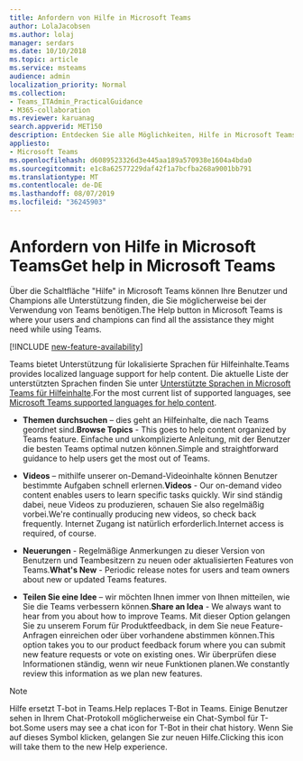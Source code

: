 ```yaml
---
title: Anfordern von Hilfe in Microsoft Teams
author: LolaJacobsen
ms.author: lolaj
manager: serdars
ms.date: 10/10/2018
ms.topic: article
ms.service: msteams
audience: admin
localization_priority: Normal
ms.collection:
- Teams_ITAdmin_PracticalGuidance
- M365-collaboration
ms.reviewer: karuanag
search.appverid: MET150
description: Entdecken Sie alle Möglichkeiten, Hilfe in Microsoft Teams zu erhalten.
appliesto:
- Microsoft Teams
ms.openlocfilehash: d6089523326d3e445aa189a570938e1604a4bda0
ms.sourcegitcommit: e1c8a62577229daf42f1a7bcfba268a9001bb791
ms.translationtype: MT
ms.contentlocale: de-DE
ms.lasthandoff: 08/07/2019
ms.locfileid: "36245903"
---
```

<a name="get-help-in-microsoft-teams"></a><span data-ttu-id="a96b1-103">Anfordern von Hilfe in Microsoft Teams</span><span class="sxs-lookup"><span data-stu-id="a96b1-103">Get help in Microsoft Teams</span></span>
============================================

<span data-ttu-id="a96b1-104">Über die Schaltfläche "Hilfe" in Microsoft Teams können Ihre Benutzer und Champions alle Unterstützung finden, die Sie möglicherweise bei der Verwendung von Teams benötigen.</span><span class="sxs-lookup"><span data-stu-id="a96b1-104">The Help button in Microsoft Teams is where your users and champions can find all the assistance they might need while using Teams.</span></span>

[!INCLUDE [new-feature-availability](includes/new-feature-availability.md)]

<span data-ttu-id="a96b1-105">Teams bietet Unterstützung für lokalisierte Sprachen für Hilfeinhalte.</span><span class="sxs-lookup"><span data-stu-id="a96b1-105">Teams provides localized language support for help content.</span></span> <span data-ttu-id="a96b1-106">Die aktuelle Liste der unterstützten Sprachen finden Sie unter [Unterstützte Sprachen in Microsoft Teams für Hilfeinhalte](https://support.office.com/article/Microsoft-Teams-supported-languages-for-help-content-9c71d10a-0c5c-49d4-b6d7-0c58cdfdf4cf).</span><span class="sxs-lookup"><span data-stu-id="a96b1-106">For the most current list of supported languages, see [Microsoft Teams supported languages for help content](https://support.office.com/article/Microsoft-Teams-supported-languages-for-help-content-9c71d10a-0c5c-49d4-b6d7-0c58cdfdf4cf).</span></span>

 - <span data-ttu-id="a96b1-107">**Themen durchsuchen** – dies geht an Hilfeinhalte, die nach Teams geordnet sind.</span><span class="sxs-lookup"><span data-stu-id="a96b1-107">**Browse Topics** - This goes to help content organized by Teams feature.</span></span> <span data-ttu-id="a96b1-108">Einfache und unkomplizierte Anleitung, mit der Benutzer die besten Teams optimal nutzen können.</span><span class="sxs-lookup"><span data-stu-id="a96b1-108">Simple and straightforward guidance to help users get the most out of Teams.</span></span> 

 - <span data-ttu-id="a96b1-109">**Videos** – mithilfe unserer on-Demand-Videoinhalte können Benutzer bestimmte Aufgaben schnell erlernen.</span><span class="sxs-lookup"><span data-stu-id="a96b1-109">**Videos** - Our on-demand video content enables users to learn specific tasks quickly.</span></span> <span data-ttu-id="a96b1-110">Wir sind ständig dabei, neue Videos zu produzieren, schauen Sie also regelmäßig vorbei.</span><span class="sxs-lookup"><span data-stu-id="a96b1-110">We're continually producing new videos, so check back frequently.</span></span> <span data-ttu-id="a96b1-111">Internet Zugang ist natürlich erforderlich.</span><span class="sxs-lookup"><span data-stu-id="a96b1-111">Internet access is required, of course.</span></span> 

 - <span data-ttu-id="a96b1-112">**Neuerungen** - 
   Regelmäßige Anmerkungen zu dieser Version von Benutzern und Teambesitzern zu neuen oder aktualisierten Features von Teams.</span><span class="sxs-lookup"><span data-stu-id="a96b1-112">**What's New** - 
Periodic release notes for users and team owners about new or updated Teams features.</span></span>

 - <span data-ttu-id="a96b1-113">**Teilen Sie eine Idee** – wir möchten Ihnen immer von Ihnen mitteilen, wie Sie die Teams verbessern können.</span><span class="sxs-lookup"><span data-stu-id="a96b1-113">**Share an Idea** - We always want to hear from you about how to improve Teams.</span></span> <span data-ttu-id="a96b1-114">Mit dieser Option gelangen Sie zu unserem Forum für Produktfeedback, in dem Sie neue Feature-Anfragen einreichen oder über vorhandene abstimmen können.</span><span class="sxs-lookup"><span data-stu-id="a96b1-114">This option takes you to our product feedback forum where you can submit new feature requests or vote on existing ones.</span></span> <span data-ttu-id="a96b1-115">Wir überprüfen diese Informationen ständig, wenn wir neue Funktionen planen.</span><span class="sxs-lookup"><span data-stu-id="a96b1-115">We constantly review this information as we plan new features.</span></span> 

> [!NOTE]
> <span data-ttu-id="a96b1-116">Hilfe ersetzt T-bot in Teams.</span><span class="sxs-lookup"><span data-stu-id="a96b1-116">Help replaces T-Bot in Teams.</span></span> <span data-ttu-id="a96b1-117">Einige Benutzer sehen in Ihrem Chat-Protokoll möglicherweise ein Chat-Symbol für T-bot.</span><span class="sxs-lookup"><span data-stu-id="a96b1-117">Some users may see a chat icon for T-Bot in their chat history.</span></span> <span data-ttu-id="a96b1-118">Wenn Sie auf dieses Symbol klicken, gelangen Sie zur neuen Hilfe.</span><span class="sxs-lookup"><span data-stu-id="a96b1-118">Clicking this icon will take them to the new Help experience.</span></span> 

